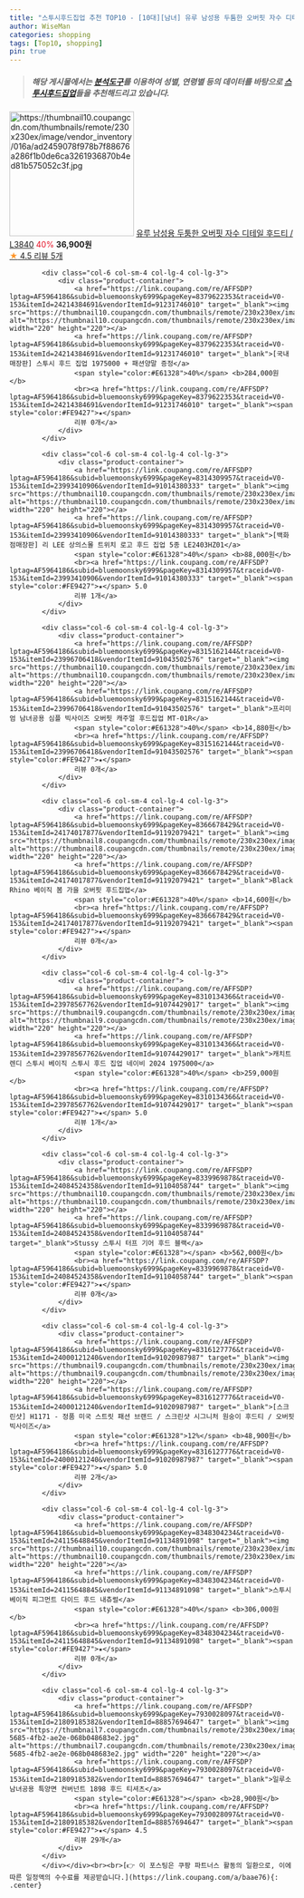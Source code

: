 ```yaml
---
title: "스투시후드집업 추천 TOP10 - [10대][남녀] 유루 남성용 두툼한 오버핏 자수 디테일 후드티 / L3840"
author: WiseMan
categories: shopping
tags: [Top10, shopping]
pin: true
---
```


> ##### 해당 게시물에서는 [**분석도구**](https://itemscout.io/)를 이용하여 **성별**, **연령별** 등의 데이터를 바탕으로 [**스투시후드집업**](https://link.coupang.com/a/baae76)들을 추천해드리고 있습니다.
<div class="container"><div class="row">
            <div class="col-6 col-sm-4 col-lg-4 col-lg-3">
                <div class="product-container">
                    <a href="https://link.coupang.com/re/AFFSDP?lptag=AF5964186&subid=bluemoonsky6999&pageKey=8308690467&traceid=V0-153&itemId=23973140923&vendorItemId=90994475100" target="_blank"><img src="https://thumbnail10.coupangcdn.com/thumbnails/remote/230x230ex/image/vendor_inventory/016a/ad2459078f978b7f88676a286f1b0de6ca3261936870b4ed81b575052c3f.jpg" alt="https://thumbnail10.coupangcdn.com/thumbnails/remote/230x230ex/image/vendor_inventory/016a/ad2459078f978b7f88676a286f1b0de6ca3261936870b4ed81b575052c3f.jpg" width="220" height="220"></a>
                    <a href="https://link.coupang.com/re/AFFSDP?lptag=AF5964186&subid=bluemoonsky6999&pageKey=8308690467&traceid=V0-153&itemId=23973140923&vendorItemId=90994475100" target="_blank">유루 남성용 두툼한 오버핏 자수 디테일 후드티 / L3840</a>
                    <span style="color:#E61328">40%</span> <b>36,900원</b>
                    <br><a href="https://link.coupang.com/re/AFFSDP?lptag=AF5964186&subid=bluemoonsky6999&pageKey=8308690467&traceid=V0-153&itemId=23973140923&vendorItemId=90994475100" target="_blank"><span style="color:#FE9427">★</span> 4.5
                    리뷰 5개</a>
                </div>
            </div>
            
            <div class="col-6 col-sm-4 col-lg-4 col-lg-3">
                <div class="product-container">
                    <a href="https://link.coupang.com/re/AFFSDP?lptag=AF5964186&subid=bluemoonsky6999&pageKey=8379622353&traceid=V0-153&itemId=24214384691&vendorItemId=91231746010" target="_blank"><img src="https://thumbnail10.coupangcdn.com/thumbnails/remote/230x230ex/image/vendor_inventory/1669/1c32b47257ce6b5ab644384f78bf206481b5c983825709e4bbf2c89dcdf8.png" alt="https://thumbnail10.coupangcdn.com/thumbnails/remote/230x230ex/image/vendor_inventory/1669/1c32b47257ce6b5ab644384f78bf206481b5c983825709e4bbf2c89dcdf8.png" width="220" height="220"></a>
                    <a href="https://link.coupang.com/re/AFFSDP?lptag=AF5964186&subid=bluemoonsky6999&pageKey=8379622353&traceid=V0-153&itemId=24214384691&vendorItemId=91231746010" target="_blank">[국내매장판] 스투시 후드 집업 1975000 + 패션양말 증정</a>
                    <span style="color:#E61328">40%</span> <b>284,000원</b>
                    <br><a href="https://link.coupang.com/re/AFFSDP?lptag=AF5964186&subid=bluemoonsky6999&pageKey=8379622353&traceid=V0-153&itemId=24214384691&vendorItemId=91231746010" target="_blank"><span style="color:#FE9427">★</span> 
                    리뷰 0개</a>
                </div>
            </div>
            
            <div class="col-6 col-sm-4 col-lg-4 col-lg-3">
                <div class="product-container">
                    <a href="https://link.coupang.com/re/AFFSDP?lptag=AF5964186&subid=bluemoonsky6999&pageKey=8314309957&traceid=V0-153&itemId=23993410906&vendorItemId=91014380333" target="_blank"><img src="https://thumbnail10.coupangcdn.com/thumbnails/remote/230x230ex/image/vendor_inventory/e7df/14b6c4b69ded575ee8fd1020ffe260c7636e4f9c70954c085b3248bf1cf0.png" alt="https://thumbnail10.coupangcdn.com/thumbnails/remote/230x230ex/image/vendor_inventory/e7df/14b6c4b69ded575ee8fd1020ffe260c7636e4f9c70954c085b3248bf1cf0.png" width="220" height="220"></a>
                    <a href="https://link.coupang.com/re/AFFSDP?lptag=AF5964186&subid=bluemoonsky6999&pageKey=8314309957&traceid=V0-153&itemId=23993410906&vendorItemId=91014380333" target="_blank">[백화점매장판] 리 LEE 상의스몰 트위치 로고 후드 집업 5종 LE2403HZ01</a>
                    <span style="color:#E61328">40%</span> <b>88,000원</b>
                    <br><a href="https://link.coupang.com/re/AFFSDP?lptag=AF5964186&subid=bluemoonsky6999&pageKey=8314309957&traceid=V0-153&itemId=23993410906&vendorItemId=91014380333" target="_blank"><span style="color:#FE9427">★</span> 5.0
                    리뷰 1개</a>
                </div>
            </div>
            
            <div class="col-6 col-sm-4 col-lg-4 col-lg-3">
                <div class="product-container">
                    <a href="https://link.coupang.com/re/AFFSDP?lptag=AF5964186&subid=bluemoonsky6999&pageKey=8315162144&traceid=V0-153&itemId=23996706418&vendorItemId=91043502576" target="_blank"><img src="https://thumbnail10.coupangcdn.com/thumbnails/remote/230x230ex/image/vendor_inventory/4293/bfeb979f214898d23a7e9ba1f1d9fcf79fec939f93bb192025bda40c16f7.jpg" alt="https://thumbnail10.coupangcdn.com/thumbnails/remote/230x230ex/image/vendor_inventory/4293/bfeb979f214898d23a7e9ba1f1d9fcf79fec939f93bb192025bda40c16f7.jpg" width="220" height="220"></a>
                    <a href="https://link.coupang.com/re/AFFSDP?lptag=AF5964186&subid=bluemoonsky6999&pageKey=8315162144&traceid=V0-153&itemId=23996706418&vendorItemId=91043502576" target="_blank">프리미엄 남녀공용 심플 빅사이즈 오버핏 캐주얼 후드집업 MT-01R</a>
                    <span style="color:#E61328">40%</span> <b>14,880원</b>
                    <br><a href="https://link.coupang.com/re/AFFSDP?lptag=AF5964186&subid=bluemoonsky6999&pageKey=8315162144&traceid=V0-153&itemId=23996706418&vendorItemId=91043502576" target="_blank"><span style="color:#FE9427">★</span> 
                    리뷰 0개</a>
                </div>
            </div>
            
            <div class="col-6 col-sm-4 col-lg-4 col-lg-3">
                <div class="product-container">
                    <a href="https://link.coupang.com/re/AFFSDP?lptag=AF5964186&subid=bluemoonsky6999&pageKey=8366678429&traceid=V0-153&itemId=24174017877&vendorItemId=91192079421" target="_blank"><img src="https://thumbnail8.coupangcdn.com/thumbnails/remote/230x230ex/image/vendor_inventory/41fd/3eca8dc01e149b03e8e1d04c6bbb973d3f7b5579627f491d91e7aa53f338.jpg" alt="https://thumbnail8.coupangcdn.com/thumbnails/remote/230x230ex/image/vendor_inventory/41fd/3eca8dc01e149b03e8e1d04c6bbb973d3f7b5579627f491d91e7aa53f338.jpg" width="220" height="220"></a>
                    <a href="https://link.coupang.com/re/AFFSDP?lptag=AF5964186&subid=bluemoonsky6999&pageKey=8366678429&traceid=V0-153&itemId=24174017877&vendorItemId=91192079421" target="_blank">Black Rhino 베이직 봄 가을 오버핏 후드집업</a>
                    <span style="color:#E61328">40%</span> <b>14,600원</b>
                    <br><a href="https://link.coupang.com/re/AFFSDP?lptag=AF5964186&subid=bluemoonsky6999&pageKey=8366678429&traceid=V0-153&itemId=24174017877&vendorItemId=91192079421" target="_blank"><span style="color:#FE9427">★</span> 
                    리뷰 0개</a>
                </div>
            </div>
            
            <div class="col-6 col-sm-4 col-lg-4 col-lg-3">
                <div class="product-container">
                    <a href="https://link.coupang.com/re/AFFSDP?lptag=AF5964186&subid=bluemoonsky6999&pageKey=8310134366&traceid=V0-153&itemId=23978567762&vendorItemId=91074429017" target="_blank"><img src="https://thumbnail9.coupangcdn.com/thumbnails/remote/230x230ex/image/vendor_inventory/56e2/5da40425f98a4f6dc3ab33d450b787fbedbdd0052bf30bda9e278c53bc17.jpg" alt="https://thumbnail9.coupangcdn.com/thumbnails/remote/230x230ex/image/vendor_inventory/56e2/5da40425f98a4f6dc3ab33d450b787fbedbdd0052bf30bda9e278c53bc17.jpg" width="220" height="220"></a>
                    <a href="https://link.coupang.com/re/AFFSDP?lptag=AF5964186&subid=bluemoonsky6999&pageKey=8310134366&traceid=V0-153&itemId=23978567762&vendorItemId=91074429017" target="_blank">캐치트렌디 스투시 베이직 스투시 후드 집업 네이비 2024 1975000</a>
                    <span style="color:#E61328">40%</span> <b>259,000원</b>
                    <br><a href="https://link.coupang.com/re/AFFSDP?lptag=AF5964186&subid=bluemoonsky6999&pageKey=8310134366&traceid=V0-153&itemId=23978567762&vendorItemId=91074429017" target="_blank"><span style="color:#FE9427">★</span> 5.0
                    리뷰 1개</a>
                </div>
            </div>
            
            <div class="col-6 col-sm-4 col-lg-4 col-lg-3">
                <div class="product-container">
                    <a href="https://link.coupang.com/re/AFFSDP?lptag=AF5964186&subid=bluemoonsky6999&pageKey=8339969878&traceid=V0-153&itemId=24084524358&vendorItemId=91104058744" target="_blank"><img src="https://thumbnail10.coupangcdn.com/thumbnails/remote/230x230ex/image/vendor_inventory/c2fa/cd7746a79f18eb477223e22d0d0d0f546090a24ec0865722badcf0c398a7.jpg" alt="https://thumbnail10.coupangcdn.com/thumbnails/remote/230x230ex/image/vendor_inventory/c2fa/cd7746a79f18eb477223e22d0d0d0f546090a24ec0865722badcf0c398a7.jpg" width="220" height="220"></a>
                    <a href="https://link.coupang.com/re/AFFSDP?lptag=AF5964186&subid=bluemoonsky6999&pageKey=8339969878&traceid=V0-153&itemId=24084524358&vendorItemId=91104058744" target="_blank">Stussy 스투시 터프 기어 후드 블랙</a>
                    <span style="color:#E61328"></span> <b>562,000원</b>
                    <br><a href="https://link.coupang.com/re/AFFSDP?lptag=AF5964186&subid=bluemoonsky6999&pageKey=8339969878&traceid=V0-153&itemId=24084524358&vendorItemId=91104058744" target="_blank"><span style="color:#FE9427">★</span> 
                    리뷰 0개</a>
                </div>
            </div>
            
            <div class="col-6 col-sm-4 col-lg-4 col-lg-3">
                <div class="product-container">
                    <a href="https://link.coupang.com/re/AFFSDP?lptag=AF5964186&subid=bluemoonsky6999&pageKey=8316127776&traceid=V0-153&itemId=24000121240&vendorItemId=91020987987" target="_blank"><img src="https://thumbnail9.coupangcdn.com/thumbnails/remote/230x230ex/image/vendor_inventory/fc13/d86efa03697c625fa6a7bd1f5380a501218c13919f3f59c710fc4dd9ad86.jpg" alt="https://thumbnail9.coupangcdn.com/thumbnails/remote/230x230ex/image/vendor_inventory/fc13/d86efa03697c625fa6a7bd1f5380a501218c13919f3f59c710fc4dd9ad86.jpg" width="220" height="220"></a>
                    <a href="https://link.coupang.com/re/AFFSDP?lptag=AF5964186&subid=bluemoonsky6999&pageKey=8316127776&traceid=V0-153&itemId=24000121240&vendorItemId=91020987987" target="_blank">[스크린샷] H1171 - 정품 미국 스트릿 패션 브랜드 / 스크린샷 시그니처 원숭이 후드티 / 오버핏 빅사이즈</a>
                    <span style="color:#E61328">12%</span> <b>48,900원</b>
                    <br><a href="https://link.coupang.com/re/AFFSDP?lptag=AF5964186&subid=bluemoonsky6999&pageKey=8316127776&traceid=V0-153&itemId=24000121240&vendorItemId=91020987987" target="_blank"><span style="color:#FE9427">★</span> 5.0
                    리뷰 2개</a>
                </div>
            </div>
            
            <div class="col-6 col-sm-4 col-lg-4 col-lg-3">
                <div class="product-container">
                    <a href="https://link.coupang.com/re/AFFSDP?lptag=AF5964186&subid=bluemoonsky6999&pageKey=8348304234&traceid=V0-153&itemId=24115648845&vendorItemId=91134891098" target="_blank"><img src="https://thumbnail10.coupangcdn.com/thumbnails/remote/230x230ex/image/vendor_inventory/89be/551e2255a9b01e9780b0d0cc9aa60e3f63802316ba22c4504b587c0bd85e.png" alt="https://thumbnail10.coupangcdn.com/thumbnails/remote/230x230ex/image/vendor_inventory/89be/551e2255a9b01e9780b0d0cc9aa60e3f63802316ba22c4504b587c0bd85e.png" width="220" height="220"></a>
                    <a href="https://link.coupang.com/re/AFFSDP?lptag=AF5964186&subid=bluemoonsky6999&pageKey=8348304234&traceid=V0-153&itemId=24115648845&vendorItemId=91134891098" target="_blank">스투시 베이직 피그먼트 다이드 후드 내츄럴</a>
                    <span style="color:#E61328">40%</span> <b>306,000원</b>
                    <br><a href="https://link.coupang.com/re/AFFSDP?lptag=AF5964186&subid=bluemoonsky6999&pageKey=8348304234&traceid=V0-153&itemId=24115648845&vendorItemId=91134891098" target="_blank"><span style="color:#FE9427">★</span> 
                    리뷰 0개</a>
                </div>
            </div>
            
            <div class="col-6 col-sm-4 col-lg-4 col-lg-3">
                <div class="product-container">
                    <a href="https://link.coupang.com/re/AFFSDP?lptag=AF5964186&subid=bluemoonsky6999&pageKey=7930028097&traceid=V0-153&itemId=21809185382&vendorItemId=88857694647" target="_blank"><img src="https://thumbnail7.coupangcdn.com/thumbnails/remote/230x230ex/image/retail/images/2024/03/01/16/9/f05d2fe7-5685-4fb2-ae2e-068b048683e2.jpg" alt="https://thumbnail7.coupangcdn.com/thumbnails/remote/230x230ex/image/retail/images/2024/03/01/16/9/f05d2fe7-5685-4fb2-ae2e-068b048683e2.jpg" width="220" height="220"></a>
                    <a href="https://link.coupang.com/re/AFFSDP?lptag=AF5964186&subid=bluemoonsky6999&pageKey=7930028097&traceid=V0-153&itemId=21809185382&vendorItemId=88857694647" target="_blank">일루소 남녀공용 특양면 컨버넌트 1898 후드 티셔츠</a>
                    <span style="color:#E61328"></span> <b>28,900원</b>
                    <br><a href="https://link.coupang.com/re/AFFSDP?lptag=AF5964186&subid=bluemoonsky6999&pageKey=7930028097&traceid=V0-153&itemId=21809185382&vendorItemId=88857694647" target="_blank"><span style="color:#FE9427">★</span> 4.5
                    리뷰 29개</a>
                </div>
            </div>
            </div></div><br><br>[👉 이 포스팅은 쿠팡 파트너스 활동의 일환으로, 이에 따른 일정액의 수수료를 제공받습니다.](https://link.coupang.com/a/baae76){: .center}